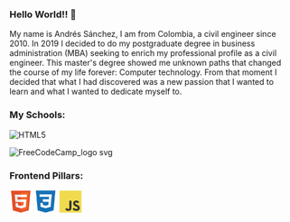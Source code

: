 ### Hello World!! 👋

My name is Andrés Sánchez, I am from Colombia, a civil engineer since 2010. In 2019 I decided to do my postgraduate degree in business administration (MBA) seeking to enrich my professional profile as a civil engineer. This master's degree showed me unknown paths that changed the course of my life forever: Computer technology. From that moment I decided that what I had discovered was a new passion that I wanted to learn and what I wanted to dedicate myself to.

### My Schools:

<img src="https://github.com/AndresF-SanchezG/AndresF-SanchezG/assets/113924667/8660a5ed-5da0-4ab6-8155-2a663cc6e41d" height="40" width="120" alt="HTML5"/>

![FreeCodeCamp_logo svg](https://github.com/AndresF-SanchezG/AndresF-SanchezG/assets/113924667/8660a5ed-5da0-4ab6-8155-2a663cc6e41d)

### Frontend Pillars:
<img src="https://github.com/devicons/devicon/blob/master/icons/html5/html5-original.svg" height="40" width="40" alt="HTML5"/> <img src="https://github.com/devicons/devicon/blob/master/icons/css3/css3-plain.svg" height="40" width="40" alt="CSS"/> <img src="https://github.com/devicons/devicon/blob/master/icons/javascript/javascript-original.svg" height="40" width="40" alt="Javascript"/>

<!--
**AndresF-SanchezG/AndresF-SanchezG** is a ✨ _special_ ✨ repository because its `README.md` (this file) appears on your GitHub profile.

Here are some ideas to get you started:

- 🔭 I’m currently working on ...
- 🌱 I’m currently learning ...
- 👯 I’m looking to collaborate on ...
- 🤔 I’m looking for help with ...
- 💬 Ask me about ...
- 📫 How to reach me: ...
- 😄 Pronouns: ...
- ⚡ Fun fact: ...
-->

